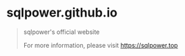 # sqlpower.github.io

> sqlpower's official website
> 
> For more information, please visit https://sqlpower.top

